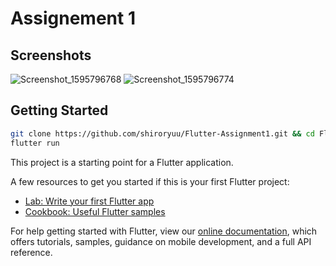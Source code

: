 # Assignement 1

## Screenshots
![Screenshot_1595796768](https://user-images.githubusercontent.com/21971773/88489499-2cbe0380-cfb2-11ea-85c6-9e041af76b99.png)
![Screenshot_1595796774](https://user-images.githubusercontent.com/21971773/88489508-3ba4b600-cfb2-11ea-9a6a-6f1628c06431.png)

## Getting Started

```bash
git clone https://github.com/shiroryuu/Flutter-Assignment1.git && cd Flutter-Assignment1
flutter run
```

This project is a starting point for a Flutter application.

A few resources to get you started if this is your first Flutter project:

- [Lab: Write your first Flutter app](https://flutter.dev/docs/get-started/codelab)
- [Cookbook: Useful Flutter samples](https://flutter.dev/docs/cookbook)

For help getting started with Flutter, view our
[online documentation](https://flutter.dev/docs), which offers tutorials,
samples, guidance on mobile development, and a full API reference.
